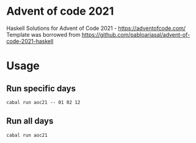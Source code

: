 # Advent of code 2021
Haskell Solutions for Advent of Code 2021 - https://adventofcode.com/
Template was borrowed from https://github.com/pabloariasal/advent-of-code-2021-haskell

# Usage

## Run specific days
```
cabal run aoc21 -- 01 02 12
```

## Run all days

```
cabal run aoc21
```
